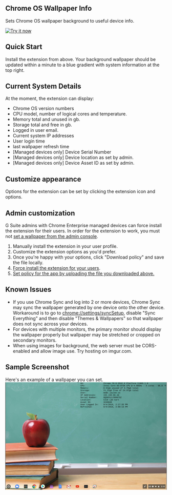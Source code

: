 ## Chrome OS Wallpaper Info
Sets Chrome OS wallpaper background to useful device info.

<a target="_blank" href="https://chrome.google.com/webstore/detail/npbojjhacophkgfmllhoikaaiapdgacb"><img alt="Try it now" src="https://github.com/jay0lee/cros-info/raw/master/cws.png" title="Click here to install this sample from the Chrome Web Store"></img></a>

## Quick Start
Install the extension from above. Your background wallpaper should be updated within a minute to a blue gradient with system information at the top right.

## Current System Details
At the moment, the extension can display:
- Chrome OS version numbers
- CPU model, number of logical cores and temperature.
- Memory total and unused in gb.
- Storage total and free in gb.
- Logged in user email.
- Current system IP addresses
- User login time
- last wallpaper refresh time
- [Managed devices only] Device Serial Number
- [Managed devices only] Device location as set by admin.
- [Managed devices only] Device Asset ID as set by admin.

## Customize appearance
Options for the extension can be set by clicking the extension icon and options.

## Admin customization
G Suite admins with Chrome Enterprise managed devices can force install the extension for their users. In order for the extension to work, you must not [set a wallpaper from the admin console](https://support.google.com/chrome/a/answer/2657289?hl=en#3_wallpaper).

1. Manually install the extension in your user profile.
1. Customize the extension options as you'd prefer.
1. Once you're happy with your options, click "Download policy" and save the file locally.
1. [Force install the extension for your users](https://support.google.com/chrome/a/answer/6306504?hl=en).
1. [Set policy for the app by uploading the file you downloaded above.](https://support.google.com/chrome/a/answer/6177447#custom)

## Known Issues
- If you use Chrome Sync and log into 2 or more devices, Chrome Sync may sync the wallpaper generated by one device onto the other device. Workaround is to go to [chrome://settings/syncSetup](chrome://settings/syncSetup), disable "Sync Everything" and then disable "Themes & Wallpapers" so that wallpaper does not sync across your devices.
- For devices with multiple monitors, the primary monitor should display the wallpaper properly but wallpaper may be stretched or cropped on secondary monitors.
- When using images for background, the web server must be CORS-enabled and allow image use. Try hosting on imgur.com.

## Sample Screenshot
Here's an example of a wallpaper you can set.
<img src="https://github.com/jay0lee/cros-wallpaper-info/raw/master/sample.png" alt="Screenshot of wallpaper with system info"></img>
